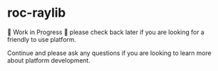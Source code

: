# roc-raylib

🚧 Work in Progress 🚧 please check back later if you are looking for a friendly to use platform.

Continue and please ask any questions if you are looking to learn more about platform development.